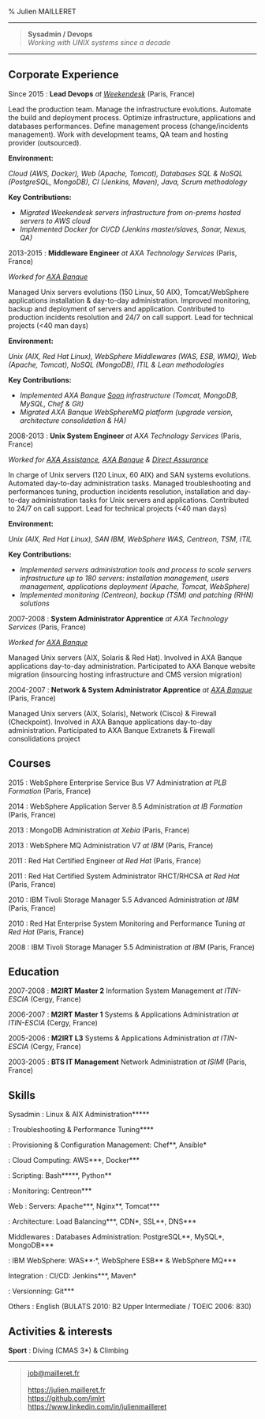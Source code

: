 % Julien MAILLERET

----

>  **Sysadmin / Devops**
>  \
>  *Working with UNIX systems since a decade*

----

Corporate Experience
--------------------

Since 2015
:   **Lead Devops** *at [Weekendesk](http://www.Weekendesk.fr)* (Paris, France)

Lead the production team. Manage the infrastructure evolutions. Automate the build and deployment process. Optimize infrastructure, applications and databases performances. Define management process (change/incidents management). Work with development teams, QA team and hosting provider (outsourced).

**Environment:**

*Cloud (AWS, Docker), Web (Apache, Tomcat), Databases SQL & NoSQL (PostgreSQL, MongoDB), CI (Jenkins, Maven), Java, Scrum methodology*

**Key Contributions:**

* *Migrated Weekendesk servers infrastructure from on-prems hosted servers to AWS cloud*
* *Implemented Docker for CI/CD (Jenkins master/slaves, Sonar, Nexus, QA)*

2013-2015
:   **Middleware Engineer** *at AXA Technology Services* (Paris, France)

*Worked for [AXA Banque](http://www.axabanque.fr)*

Managed Unix servers evolutions (150 Linux, 50 AIX), Tomcat/WebSphere applications installation & day-to-day administration. Improved monitoring, backup and deployment of servers and application. Contributed to production incidents resolution and 24/7 on call support. Lead for technical projects (<40 man days)

**Environment:**

*Unix (AIX, Red Hat Linux), WebSphere Middlewares (WAS, ESB, WMQ), Web (Apache, Tomcat), NoSQL (MongoDB), ITIL & Lean methodologies*

**Key Contributions:**

* *Implemented AXA Banque [Soon](https://www.soon.fr) infrastructure (Tomcat, MongoDB, MySQL, Chef & Git)*
* *Migrated AXA Banque WebSphereMQ platform (upgrade version, architecture consolidation & HA)*

2008-2013
:   **Unix System Engineer** *at AXA Technology Services* (Paris, France)

*Worked for [AXA Assistance](http://www.axa-assistance.fr), [AXA Banque](http://www.axabanque.fr) & [Direct Assurance](http://www.direct-assurance.fr)*

In charge of Unix servers (120 Linux, 60 AIX) and SAN systems evolutions. Automated day-to-day administration tasks. Managed troubleshooting and performances tuning, production incidents resolution, installation and day-to-day administration tasks for Unix servers and applications. Contributed to 24/7 on call support. Lead for technical projects (<40 man days)

**Environment:**

*Unix (AIX, Red Hat Linux), SAN IBM, WebSphere WAS, Centreon, TSM, ITIL*

**Key Contributions:**

* *Implemented servers administration tools and process to scale servers infrastructure up to 180 servers: installation management, users management, applications deployment (Apache, Tomcat, WebSphere)*
* *Implemented monitoring (Centreon), backup (TSM) and patching (RHN) solutions*

2007-2008
:   **System Administrator Apprentice** *at AXA Technology Services* (Paris, France)

*Worked for [AXA Banque](http://www.axabanque.fr)*

Managed Unix servers (AIX, Solaris & Red Hat). Involved in AXA Banque applications day-to-day administration. Participated to AXA Banque website migration (insourcing hosting infrastructure and CMS version migration)

2004-2007
:   **Network & System Administrator Apprentice** *at [AXA Banque](https://www.axabanque.fr)* (Paris, France)

Managed Unix servers (AIX, Solaris), Network (Cisco) & Firewall (Checkpoint). Involved in AXA Banque applications day-to-day administration. Participated to AXA Banque Extranets & Firewall consolidations project

Courses
-------

2015
:    WebSphere Enterprise Service Bus V7 Administration *at PLB Formation* (Paris, France)

2014
:    WebSphere Application Server 8.5 Administration *at IB Formation* (Paris, France)

2013
:    MongoDB Administration *at Xebia* (Paris, France)

2013
:    WebSphere MQ Administration V7 *at IBM* (Paris, France)

2011
:    Red Hat Certified Engineer *at Red Hat* (Paris, France)

2011
:    Red Hat Certified System Administrator RHCT/RHCSA *at Red Hat* (Paris, France)

2010
:    IBM Tivoli Storage Manager 5.5 Advanced Administration *at IBM* (Paris, France)

2010
:    Red Hat Enterprise System Monitoring and Performance Tuning *at Red Hat* (Paris, France)

2008
:    IBM Tivoli Storage Manager 5.5 Administration *at IBM* (Paris, France)

Education
---------

2007-2008
:    **M2IRT Master 2** Information System Management *at ITIN-ESCIA* (Cergy, France)


2006-2007
:    **M2IRT Master 1** Systems & Applications Administration *at ITIN-ESCIA* (Cergy, France)

2005-2006
:    **M2IRT L3** Systems & Applications Administration *at ITIN-ESCIA* (Cergy, France)

2003-2005
:    **BTS IT Management** Network Administration *at ISIMI* (Paris, France)

Skills
------

Sysadmin
:    Linux & AIX Administration*****

:    Troubleshooting & Performance Tuning****

:    Provisioning & Configuration Management: Chef\*\*, Ansible\*

:    Cloud Computing: AWS\*\*\*, Docker\*\*\*

:    Scripting: Bash*****, Python\*\*

:    Monitoring: Centreon\*\*\*

Web
:    Servers: Apache\*\*\*, Nginx\*\*, Tomcat\*\*\*

:    Architecture: Load Balancing\*\*\*, CDN\*, SSL\*\*, DNS\*\*\*

Middlewares
:    Databases Administration: PostgreSQL\*\*, MySQL\*, MongoDB\*\*\*

:    IBM WebSphere: WAS\*\*·\*, WebSphere ESB\*\* & WebSphere MQ\*\*\*

Integration
:    CI/CD: Jenkins\*\*\*, Maven\*

:    Versionning: Git\*\*\*

Others
:    English (BULATS 2010: B2 Upper Intermediate / TOEIC 2006: 830)

Activities & interests
-----------------------

**Sport**
:    Diving (CMAS 3*) & Climbing

----

> <job@mailleret.fr>\
>\
> <https://julien.mailleret.fr>\
> <https://github.com/jmlrt>\
> <https://www.linkedin.com/in/julienmailleret>
